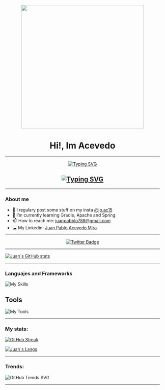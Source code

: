 <div id = "header" align = "center">
    <img src="https://media.giphy.com/media/xTk9ZZvJbApGt3vy3C/giphy.gif" width="400" aling >
    <h1 align = "center"> Hi!, Im Acevedo</h1>
</div>

---

<div id="Typer" align ="center">
    <a href="https://git.io/typing-svg"><img src="https://readme-typing-svg.demolab.com?font=Fira+Code&duration=6000&pause=1000&center=true&vCenter=true&repeat=false&width=435&lines=Studying+systems+engineering..." alt="Typing SVG" /></a>
    <h2 align="center"><a href="https://git.io/typing-svg"><img src="https://readme-typing-svg.demolab.com?font=Fira+Code&duration=6000&pause=1000&center=true&vCenter=true&width=435&lines=at+ICESI+university;8th+semester" alt="Typing SVG" /></a></h2>
</div>

---

### About me 

 - 📸 I regulary post some stuff on my insta [@jp.ac15](https://www.instagram.com/jp.ac15/)
 - 🌱 I’m currently learning Gradle, Apache and Spring
 - 📫 How to reach me: juanpabblo789@gmail.com
 - ☁ My Linkedin: [Juan Pablo Acevedo Mira](https://www.linkedin.com/in/juan-pablo-acevedo-mira-62b019190/)

---

<div id ="badges" align ="center">
    <a href="https://twitter.com/juanpabblo18" align ="center">
        <img src="https://img.shields.io/twitter/follow/juanpabblo18?color=blue&logo=twitter&style=for-the-badge" alt="Twitter Badge">
    </a>
</div>

---

[![Juan´s GitHub stats](https://github-readme-stats.vercel.app/api?username=juanpabblo16&show_icons=true&theme=transparent)](https://github.com/juanpabblo16?tab=repositories)

---
### Languajes and Frameworks

![My Skills](https://skillicons.dev/icons?i=java,py,nodejs,spring,gradle,maven,mysql,postman,scala,react,js,html,css,materialui,nextjs)

## Tools

![My Tools](https://skillicons.dev/icons?i=ps,ae,idea,linkedin,vscode,eclipse,git,github,gitlab,discord)

---

### My stats:

[![GitHub Streak](https://streak-stats.demolab.com?user=juanpabblo16&theme=dark&date_format=M%20j%5B%2C%20Y%5D&mode=weekly)](https://github.com/juanpabblo16?tab=repositories)

[![Juan´s Langs](https://github-readme-stats.vercel.app/api/top-langs/?username=juanpabblo16&langs_count=8)](https://github.com/juanpabblo16?tab=repositories)

---

### Trends:

![GitHub Trends SVG](https://api.githubtrends.io/user/svg/juanpabblo16/repos?time_range=one_year&group=other&loc_metric=changed&theme=dark)


---
